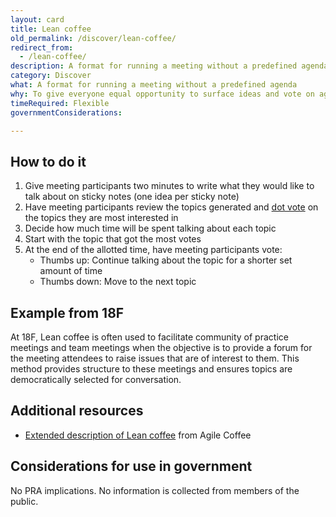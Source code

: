 ```yaml
---
layout: card
title: Lean coffee
old_permalink: /discover/lean-coffee/
redirect_from:
  - /lean-coffee/
description: A format for running a meeting without a predefined agenda
category: Discover
what: A format for running a meeting without a predefined agenda
why: To give everyone equal opportunity to surface ideas and vote on agenda topics,  allowing meeting attendees to be co-owners in the meeting agenda.
timeRequired: Flexible
governmentConsiderations:

---
```


## How to do it

1. Give meeting participants two minutes to write what they would like to talk about on sticky notes (one idea per sticky note)
1. Have meeting participants review the topics generated and <a href="https://methods.18f.gov/discover/dot-voting/" class="usa-link">dot vote</a> on the topics they are most interested in
1. Decide how much time will be spent talking about each topic
1. Start with the topic that got the most votes
1. At the end of the allotted time, have meeting participants vote:
    - Thumbs up: Continue talking about the topic for a shorter set amount of time
    - Thumbs down: Move to the next topic

<section class="method--section method--section--18f-example" markdown="1" >

## Example from 18F

At 18F, Lean coffee is often used to facilitate community of practice meetings and team meetings when the objective is to provide a forum for the meeting attendees to raise issues that are of interest to them. This method provides structure to these meetings and ensures topics are democratically selected for conversation.

</section>

<section class="method--section method--section--additional-resources" markdown="1" >

## Additional resources

- <a href="http://agilecoffee.com/leancoffee/" class="usa-link">Extended description of Lean coffee</a> from Agile Coffee

</section>

<section class="method--section method--section--government-considerations" markdown="1" >

## Considerations for use in government

No PRA implications. No information is collected from members of the public.

</section>
